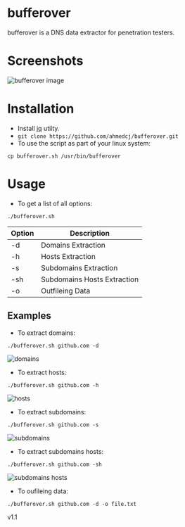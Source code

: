 # bufferover
bufferover is a DNS data extractor for penetration testers.

# Screenshots
![bufferover image](https://c.top4top.io/p_1714c2q1i1.png)

# Installation
- Install [jq](https://github.com/stedolan/jq) utilty.
- `git clone https://github.com/ahmedcj/bufferover.git`
- To use the script as part of your linux system:
```
cp bufferover.sh /usr/bin/bufferover
```

# Usage
- To get a list of all options:
```
./bufferover.sh
```
Option        | Description
------------- |-------------
-d            | Domains Extraction
-h            | Hosts Extraction
-s            | Subdomains Extraction
-sh           | Subdomains Hosts Extraction
-o            | Outfileing Data
## Examples
- To extract domains:
```
./bufferover.sh github.com -d
```
![domains](https://b.top4top.io/p_17147f0nf1.png)
- To extract hosts:
```
./bufferover.sh github.com -h
```
![hosts](https://c.top4top.io/p_1714tqomq2.png)
- To extract subdomains:
```
./bufferover.sh github.com -s
```
![subdomains](https://d.top4top.io/p_17141rakv3.png)
- To extract subdomains hosts:
```
./bufferover.sh github.com -sh
```
![subdomains hosts](https://e.top4top.io/p_1714w8n724.png)
- To oufileing data:
```
./bufferover.sh github.com -d -o file.txt
```

v1.1

